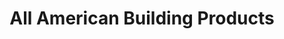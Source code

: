 ---
title: "All American Building Products"
url: /tulsa/all-american-building-products/
shop: Baustoffe
---